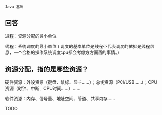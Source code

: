 `Java 基础`

## 回答

进程：资源分配的最小单位

线程：系统调度的最小单位 ( 调度的基本单位是线程不代表调度的依据是线程信息，一个合格的操作系统调度cpu都会考虑方方面面的事情。)


## 资源分配，指的是哪些资源？

硬件资源：外设资源（键盘、鼠标、显卡……）；总线资源（PCI/USB……）；CPU资源（时钟、中断、CPU时间……）……

软件资源：内存、信号量、地址空间、管道、共享内存……

TODO